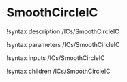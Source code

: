 <!-- MOOSE Documentation Stub: Remove this when content is added. -->

# SmoothCircleIC

!syntax description /ICs/SmoothCircleIC

!syntax parameters /ICs/SmoothCircleIC

!syntax inputs /ICs/SmoothCircleIC

!syntax children /ICs/SmoothCircleIC
